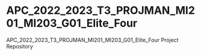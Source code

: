 # APC_2022_2023_T3_PROJMAN_MI201_MI203_G01_Elite_Four
APC_2022_2023_T3_PROJMAN_MI201_MI203_G01_Elite_Four Project Repository
